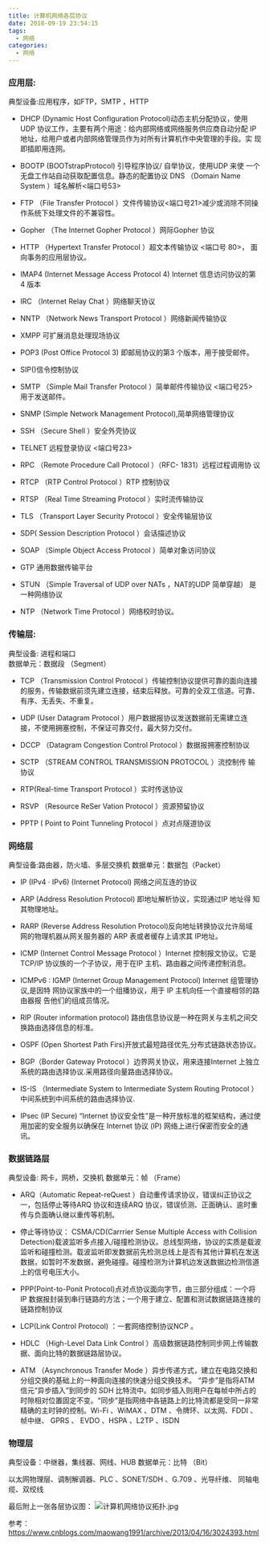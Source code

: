 ```yaml
---
title: 计算机网络各层协议
date: 2018-09-19 23:54:15
tags:
  - 网络
categories:
  - 网络
---
```

### 应用层:
典型设备:应用程序，如FTP，SMTP ，HTTP

- DHCP (Dynamic Host Configuration Protocol)动态主机分配协议，使用 UDP 协议工作，主要有两个用途：给内部网络或网络服务供应商自动分配 IP 地址，给用户或者内部网络管理员作为对所有计算机作中央管理的手段。实 现即插即用连网。

- BOOTP (BOOTstrapProtocol) 引导程序协议/ 自举协议，使用UDP 来使 一个无盘工作站自动获取配置信息。静态的配置协议  DNS    （Domain Name System ）域名解析<端口号53>

- FTP   （File Transfer Protocol ）文件传输协议<端口号21>减少或消除不同操作系统下处理文件的不兼容性。

- Gopher   （The Internet Gopher Protocol ）网际Gopher 协议

- HTTP    （Hypertext Transfer Protocol ）超文本传输协议 <端口号 80>， 面向事务的应用层协议。

- IMAP4 (Internet Message Access Protocol 4) Internet 信息访问协议的第 4 版本

- IRC   （Internet Relay Chat ）网络聊天协议

- NNTP    （Network News Transport Protocol ）网络新闻传输协议

- XMPP 可扩展消息处理现场协议

- POP3 (Post Office Protocol 3) 即邮局协议的第3 个版本，用于接受邮件。
<!-- more -->
- SIP()信令控制协议

- SMTP （Simple Mail Transfer Protocol ）简单邮件传输协议 <端口号25> 用于发送邮件。

- SNMP (Simple Network Management Protocol),简单网络管理协议

- SSH   （Secure Shell ）安全外壳协议

- TELNET     远程登录协议 <端口号23>

- RPC   （Remote Procedure Call Protocol ）（RFC- 1831）远程过程调用协 议

- RTCP    （RTP Control Protocol ）RTP   控制协议

- RTSP   （Real Time Streaming Protocol ）实时流传输协议

- TLS   （Transport Layer Security Protocol ）安全传输层协议

- SDP( Session Description Protocol ）会话描述协议

- SOAP   （Simple Object Access Protocol ）简单对象访问协议

- GTP 通用数据传输平台

- STUN   （Simple Traversal of UDP over NATs ，NAT的UDP 简单穿越） 是一种网络协议

- NTP   （Network Time Protocol ）网络校时协议。


### 传输层:  
典型设备:  进程和端口       
数据单元：数据段 （Segment）

- TCP  （Transmission Control Protocol ）传输控制协议提供可靠的面向连接的服务，传输数据前须先建立连接，结束后释放。可靠的全双工信道。可靠、有序、无丢失、不重复。

- UDP (User Datagram Protocol ）用户数据报协议发送数据前无需建立连接，不使用拥塞控制，不保证可靠交付，最大努力交付。

- DCCP    （Datagram Congestion Control Protocol ）数据报拥塞控制协议

- SCTP  （STREAM CONTROL TRANSMISSION PROTOCOL ）流控制传 输协议

- RTP(Real-time Transport Protocol ）实时传送协议

- RSVP   （Resource ReSer Vation Protocol ）资源预留协议

- PPTP ( Point to Point Tunneling Protocol ）点对点隧道协议

### 网络层
典型设备:路由器，防火墙、多层交换机
数据单元：数据包（Packet）

- IP (IPv4 · IPv6) (Internet Protocol) 网络之间互连的协议

- ARP (Address Resolution Protocol) 即地址解析协议，实现通过IP 地址得 知其物理地址。

- RARP (Reverse Address Resolution Protocol)反向地址转换协议允许局域 网的物理机器从网关服务器的 ARP 表或者缓存上请求其 IP地址。

- ICMP (Internet Control Message Protocol ）Internet 控制报文协议。它是TCP/IP 协议族的一个子协议，用于在IP 主机、路由器之间传递控制消息。

- ICMPv6 : IGMP (Internet Group Management Protocol) Internet 组管理协议,是因特 网协议家族中的一个组播协议，用于 IP  主机向任一个直接相邻的路由器报 告他们的组成员情况。

- RIP (Router information protocol) 路由信息协议是一种在网关与主机之间交换路由选择信息的标准。

- OSPF (Open Shortest Path Firs)开放式最短路径优先,分布式链路状态协议。

- BGP（Border Gateway Protocol ）边界网关协议，用来连接Internet 上独立系统的路由选择协议.采用路径向量路由选择协议。

- IS-IS （Intermediate System to Intermediate System Routing Protocol ）中间系统到中间系统的路由选择协议.


- IPsec (IP Secure) “Internet  协议安全性”是一种开放标准的框架结构，通过使用加密的安全服务以确保在 Internet  协议 (IP)  网络上进行保密而安全的通讯。


### 数据链路层
典型设备:  网卡，网桥，交换机
数据单元：帧 （Frame）

- ARQ（Automatic Repeat-reQuest ）自动重传请求协议，错误纠正协议之一，包括停止等待ARQ 协议和连续ARQ 协议，错误侦测、正面确认、逾时重传与负面确认继以重传等机制。

- 停止等待协议：
CSMA/CD(Carrrier Sense Multiple Access with Collision Detection)载波监听多点接入/碰撞检测协议。总线型网络，协议的实质是载波监听和碰撞检测。载波监听即发数据前先检测总线上是否有其他计算机在发送数据，如暂时不发数据，避免碰撞。碰撞检测为计算机边发送数据边检测信道上的信号电压大小。

- PPP(Point-to-Ponit Protocol)点对点协议面向字节，由三部分组成：一个将IP 数据报封装到串行链路的方法；一个用于建立、配置和测试数据链路连接的链路控制协议

- LCP(Link Control Protocol) ：一套网络控制协议NCP 。

- HDLC  （High-Level Data Link Control ）高级数据链路控制同步网上传输数据、面向比特的数据链路层协议。

- ATM  （Asynchronous Transfer Mode ）异步传递方式，建立在电路交换和分组交换的基础上的一种面向连接的快速分组交换技术。 “异步”是指将ATM 信元“异步插入”到同步的 SDH 比特流中。如同步插入则用户在每帧中所占的时隙相对位置固定不变。“同步”是指网络中各链路上的比特流都是受同一非常精确的主时钟的控制。Wi-Fi 、WiMAX 、DTM 、令牌环、以太网、FDDI 、帧中继、 GPRS 、 EVDO 、HSPA 、L2TP 、ISDN


### 物理层
典型设备：中继器，集线器、网线、HUB
数据单元：比特 （Bit）

以太网物理层、调制解调器、PLC 、SONET/SDH 、G.709 、光导纤维、 同轴电缆、双绞线

最后附上一张各层协议图：
![计算机网络协议拓扑.jpg](https://upload-images.jianshu.io/upload_images/2952111-99ac991e14642231.jpg?imageMogr2/auto-orient/strip%7CimageView2/2/w/1240)


参考：
https://www.cnblogs.com/maowang1991/archive/2013/04/16/3024393.html
